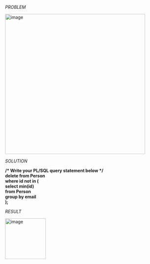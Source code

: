 *PROBLEM*

<img width="455" alt="image" src="https://github.com/monjima107/Oracle-SQL/assets/114062300/4ebea900-f667-4bbe-b81b-734375f5c05a">

*SOLUTION*

__/* Write your PL/SQL query statement below */__ <br>
__delete from Person__ <br>
__where id not in (__ <br>
    __select min(id)__ <br>
    __from Person__ <br>
    __group by email__ <br>
__);__ <br>

*RESULT*

<img width="132" alt="image" src="https://github.com/monjima107/Oracle-SQL/assets/114062300/3e3b5480-48cd-4c74-a322-1aae4795644f">
